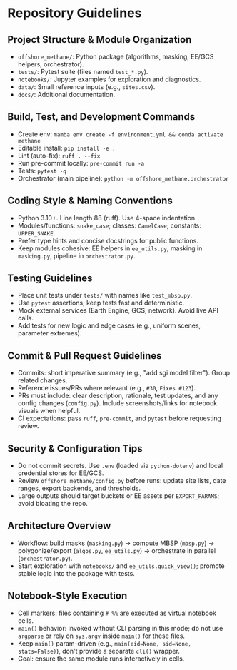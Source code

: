 # Repository Guidelines

## Project Structure & Module Organization
- `offshore_methane/`: Python package (algorithms, masking, EE/GCS helpers, orchestrator).
- `tests/`: Pytest suite (files named `test_*.py`).
- `notebooks/`: Jupyter examples for exploration and diagnostics.
- `data/`: Small reference inputs (e.g., `sites.csv`).
- `docs/`: Additional documentation.

## Build, Test, and Development Commands
- Create env: `mamba env create -f environment.yml && conda activate methane`
- Editable install: `pip install -e .`
- Lint (auto-fix): `ruff . --fix`
- Run pre-commit locally: `pre-commit run -a`
- Tests: `pytest -q`
- Orchestrator (main pipeline): `python -m offshore_methane.orchestrator`

## Coding Style & Naming Conventions
- Python 3.10+. Line length 88 (ruff). Use 4-space indentation.
- Modules/functions: `snake_case`; classes: `CamelCase`; constants: `UPPER_SNAKE`.
- Prefer type hints and concise docstrings for public functions.
- Keep modules cohesive: EE helpers in `ee_utils.py`, masking in `masking.py`, pipeline in `orchestrator.py`.

## Testing Guidelines
- Place unit tests under `tests/` with names like `test_mbsp.py`.
- Use `pytest` assertions; keep tests fast and deterministic.
- Mock external services (Earth Engine, GCS, network). Avoid live API calls.
- Add tests for new logic and edge cases (e.g., uniform scenes, parameter extremes).

## Commit & Pull Request Guidelines
- Commits: short imperative summary (e.g., "add sgi model filter"). Group related changes.
- Reference issues/PRs where relevant (e.g., `#30`, `Fixes #123`).
- PRs must include: clear description, rationale, test updates, and any config changes (`config.py`). Include screenshots/links for notebook visuals when helpful.
- CI expectations: pass `ruff`, `pre-commit`, and `pytest` before requesting review.

## Security & Configuration Tips
- Do not commit secrets. Use `.env` (loaded via `python-dotenv`) and local credential stores for EE/GCS.
- Review `offshore_methane/config.py` before runs: update site lists, date ranges, export backends, and thresholds.
- Large outputs should target buckets or EE assets per `EXPORT_PARAMS`; avoid bloating the repo.

## Architecture Overview
- Workflow: build masks (`masking.py`) → compute MBSP (`mbsp.py`) → polygonize/export (`algos.py`, `ee_utils.py`) → orchestrate in parallel (`orchestrator.py`).
- Start exploration with `notebooks/` and `ee_utils.quick_view()`; promote stable logic into the package with tests.

## Notebook-Style Execution
- Cell markers: files containing `# %%` are executed as virtual notebook cells.
- `main()` behavior: invoked without CLI parsing in this mode; do not use `argparse` or rely on `sys.argv` inside `main()` for these files.
- Keep `main()` param-driven (e.g., `main(eid=None, sid=None, stats=False)`), don't provide a separate `cli()` wrapper.
- Goal: ensure the same module runs interactively in cells.
